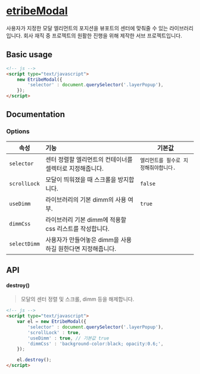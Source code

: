 # [etribeModal](https://github.com/soyfully/modal-library)

사용자가 지정한 모달 엘리먼트의 포지션을 뷰포트의 센터에 맞춰줄 수 있는 라이브러리입니다.
회사 재직 중 프로젝트의 원활한 진행을 위해 제작한 서브 프로젝트입니다.

## Basic usage
```html
<!-- js -->
<script type="text/javascript">
    new EtribeModal({
        'selector' : document.querySelector('.layerPopup'),
    });
</script>
```

## Documentation
### Options

| 속성 | 기능 | 기본값 |
|---|:---|---|
| `selector` | 센터 정렬할 엘리먼트의 컨테이너를 셀렉터로 지정해줍니다. | `엘리먼트를 필수로 지정해줘야합니다.` |
| `scrollLock` | 모달이 띄워졌을 때 스크롤을 방지합니다. | `false` |
| `useDimm` | 라이브러리의 기본 dimm의 사용 여부. | `true` |
| `dimmCss` | 라이브러리 기본 dimm에 적용할 css 리스트를 작성합니다. | |
| `selectDimm` | 사용자가 만들어놓은 dimm을 사용하길 원한다면 지정해줍니다. | |

## API

#### destroy()
> 모달의 센터 정렬 및 스크롤, dimm 등을 해제합니다.

```html
<!-- js -->
<script type="text/javascript">
    var el = new EtribeModal({
        'selector' : document.querySelector('.layerPopup'),
        'scrollLock' : true,
        'useDimm' : true, // 기본값 true
        'dimmCss' : 'background-color:black; opacity:0.6;',
    });

    el.destroy();
</script>
```
